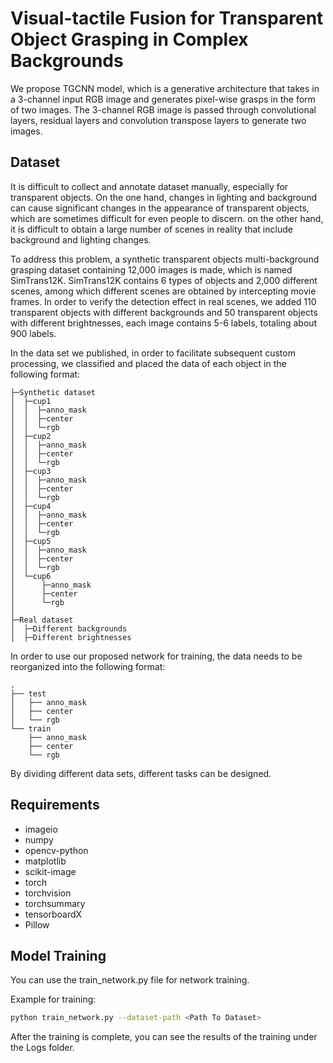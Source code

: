 # Visual-tactile Fusion for Transparent Object Grasping in Complex Backgrounds
We propose TGCNN model, which is a generative architecture that takes in a 3-channel input RGB image and generates pixel-wise grasps in the form of two images. The 3-channel RGB image is passed through convolutional layers, residual layers and convolution transpose layers to generate two images.


## Dataset

It is difficult to collect and annotate dataset manually, especially for transparent objects. On the one hand, changes in lighting and background can cause significant changes in the appearance of transparent objects, which are sometimes difficult for even people to discern. on the other hand, it is difficult to obtain a large number of scenes in reality that include background and lighting changes.

To address this problem, a synthetic transparent objects multi-background grasping dataset containing 12,000 images is made, which is named SimTrans12K. SimTrans12K contains 6 types of objects and 2,000 different scenes, among which different scenes are obtained by intercepting movie frames.  In order to verify the detection effect in real scenes, we added 110 transparent objects with different backgrounds and 50 transparent objects with different brightnesses, each image contains 5-6 labels, totaling about 900 labels.



In the data set we published, in order to facilitate subsequent custom processing, we classified and placed the data of each object in the following format:


	├─Synthetic dataset
	│  ├─cup1
	│  │  ├─anno_mask
	│  │  ├─center
	│  │  └─rgb
	│  ├─cup2
	│  │  ├─anno_mask
	│  │  ├─center
	│  │  └─rgb
	│  ├─cup3
	│  │  ├─anno_mask
	│  │  ├─center
	│  │  └─rgb
	│  ├─cup4
	│  │  ├─anno_mask
	│  │  ├─center
	│  │  └─rgb
	│  ├─cup5
	│  │  ├─anno_mask
	│  │  ├─center
	│  │  └─rgb
	│  └─cup6
	│      ├─anno_mask
	│      ├─center
	│      └─rgb
	│
	├─Real dataset
	│  ├─Different backgrounds
	│  ├─Different brightnesses





In order to use our proposed network for training, the data needs to be reorganized into the following format:

	.
	├── test
	│   ├── anno_mask
	│   ├── center
	│   └── rgb
	└── train
	    ├── anno_mask
	    ├── center
	    └── rgb

By dividing different data sets, different tasks can be designed.

## Requirements

- imageio
- numpy
- opencv-python
- matplotlib
- scikit-image
- torch
- torchvision
- torchsummary
- tensorboardX
- Pillow


## Model Training

You can use the train_network.py file for network training.

Example for training:

```bash
python train_network.py --dataset-path <Path To Dataset> 
```

After the training is complete, you can see the results of the training under the Logs folder.
